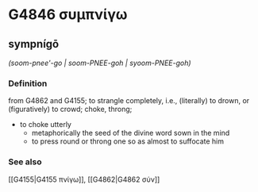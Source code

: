 # G4846 συμπνίγω

## sympnígō

_(soom-pnee'-go | soom-PNEE-goh | syoom-PNEE-goh)_

### Definition

from G4862 and G4155; to strangle completely, i.e., (literally) to drown, or (figuratively) to crowd; choke, throng; 

- to choke utterly
  - metaphorically the seed of the divine word sown in the mind
  - to press round or throng one so as almost to suffocate him

### See also

[[G4155|G4155 πνίγω]], [[G4862|G4862 σύν]]
